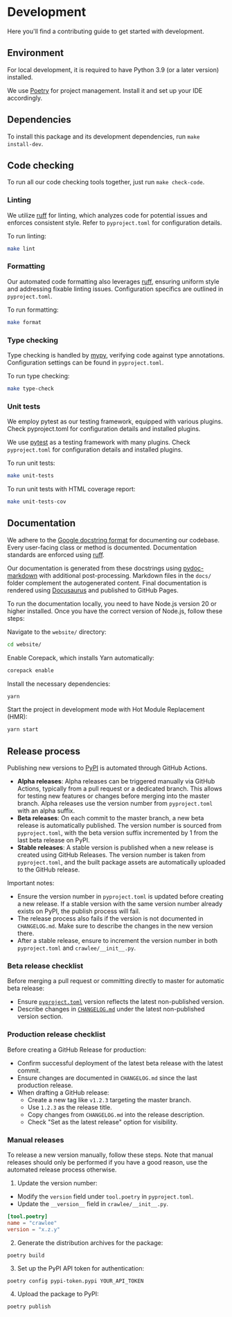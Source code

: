# Development

Here you'll find a contributing guide to get started with development.

## Environment

For local development, it is required to have Python 3.9 (or a later version) installed.

We use [Poetry](https://python-poetry.org/) for project management. Install it and set up your IDE accordingly.

## Dependencies

To install this package and its development dependencies, run `make install-dev`.

## Code checking

To run all our code checking tools together, just run `make check-code`.

### Linting

We utilize [ruff](https://docs.astral.sh/ruff/) for linting, which analyzes code for potential issues and enforces consistent style. Refer to `pyproject.toml` for configuration details.

To run linting:

```bash
make lint
```

### Formatting

Our automated code formatting also leverages [ruff](https://docs.astral.sh/ruff/), ensuring uniform style and addressing fixable linting issues. Configuration specifics are outlined in `pyproject.toml`.

To run formatting:

```bash
make format
```

### Type checking

Type checking is handled by [mypy](https://mypy.readthedocs.io/), verifying code against type annotations. Configuration settings can be found in `pyproject.toml`.

To run type checking:

```bash
make type-check
```

### Unit tests

We employ pytest as our testing framework, equipped with various plugins. Check pyproject.toml for configuration details and installed plugins.

We use [pytest](https://docs.pytest.org/) as a testing framework with many plugins. Check `pyproject.toml` for configuration details and installed plugins.

To run unit tests:

```bash
make unit-tests
```

To run unit tests with HTML coverage report:

```bash
make unit-tests-cov
```

<!--
TODO:

## Integration tests

...
-->

## Documentation

We adhere to the [Google docstring format](https://sphinxcontrib-napoleon.readthedocs.io/en/latest/example_google.html) for documenting our codebase. Every user-facing class or method is documented. Documentation standards are enforced using [ruff](https://docs.astral.sh/ruff/).

Our documentation is generated from these docstrings using [pydoc-markdown](https://pypi.org/project/pydoc-markdown/) with additional post-processing. Markdown files in the `docs/` folder complement the autogenerated content. Final documentation is rendered using [Docusaurus](https://docusaurus.io/) and published to GitHub Pages.

To run the documentation locally, you need to have Node.js version 20 or higher installed. Once you have the correct version of Node.js, follow these steps:

Navigate to the `website/` directory:

```bash
cd website/
```

Enable Corepack, which installs Yarn automatically:

```bash
corepack enable
```

Install the necessary dependencies:

```bash
yarn
```

Start the project in development mode with Hot Module Replacement (HMR):

```bash
yarn start
```

## Release process

Publishing new versions to [PyPI](https://pypi.org/project/crawlee) is automated through GitHub Actions.

- **Alpha releases**: Alpha releases can be triggered manually via GitHub Actions, typically from a pull request or a dedicated branch. This allows for testing new features or changes before merging into the master branch. Alpha releases use the version number from `pyproject.toml` with an alpha suffix.
- **Beta releases**: On each commit to the master branch, a new beta release is automatically published. The version number is sourced from `pyproject.toml`, with the beta version suffix incremented by 1 from the last beta release on PyPI.
- **Stable releases**: A stable version is published when a new release is created using GitHub Releases. The version number is taken from `pyproject.toml`, and the built package assets are automatically uploaded to the GitHub release.

Important notes:

- Ensure the version number in `pyproject.toml` is updated before creating a new release. If a stable version with the same version number already exists on PyPI, the publish process will fail.
- The release process also fails if the version is not documented in `CHANGELOG.md`. Make sure to describe the changes in the new version there.
- After a stable release, ensure to increment the version number in both `pyproject.toml` and `crawlee/__init__.py`.

### Beta release checklist

Before merging a pull request or committing directly to master for automatic beta release:

- Ensure [`pyproject.toml`](pyproject.toml) version reflects the latest non-published version.
- Describe changes in [`CHANGELOG.md`](CHANGELOG.md) under the latest non-published version section.

### Production release checklist

Before creating a GitHub Release for production:

- Confirm successful deployment of the latest beta release with the latest commit.
- Ensure changes are documented in `CHANGELOG.md` since the last production release.
- When drafting a GitHub release:
    - Create a new tag like `v1.2.3` targeting the master branch.
    - Use `1.2.3` as the release title.
    - Copy changes from `CHANGELOG.md` into the release description.
    - Check "Set as the latest release" option for visibility.

### Manual releases

To release a new version manually, follow these steps. Note that manual releases should only be performed if you have a good reason, use the automated release process otherwise.

1. Update the version number:

- Modify the `version` field under `tool.poetry` in `pyproject.toml`.
- Update the `__version__` field in `crawlee/__init__.py`.

```toml
[tool.poetry]
name = "crawlee"
version = "x.z.y"
```

2. Generate the distribution archives for the package:

```shell
poetry build
```

3. Set up the PyPI API token for authentication:

```shell
poetry config pypi-token.pypi YOUR_API_TOKEN
```

4. Upload the package to PyPI:

```shell
poetry publish
```
